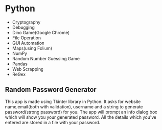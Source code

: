 # Python
* Cryptography
* Debugging
* Dino Game(Google Chrome)
* File Operation
* GUI Automation
* Maps(using Folium)
* NumPy
* Random Number Guessing Game
* Pandas
* Web Scrapping
* ReGex

## Random Password Generator
This app is made using Tkinter library in Python. It asks for website name,email(both with validation), username and a string to generate 
password(strong password) for you.
The app will prompt an info dialog box which will show you your generated password.
All the details which you've entered are stored in a file with your password.
